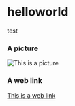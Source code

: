 # helloworld
test 

### A picture ###
![This is a picture](https://www.google.ch/url?sa=i&rct=j&q=&esrc=s&source=images&cd=&cad=rja&uact=8&ved=0ahUKEwjX_YS7ubHWAhVBShQKHefPB3gQjRwIBw&url=https%3A%2F%2Fmedium.com%2Fproductivity-in-the-cloud%2F6-links-that-will-show-you-what-google-knows-about-you-f39b8af9decc&psig=AFQjCNFnR7628oOtDUn7qZPl2T6emLSaig&ust=1505917313539823)

### A web link
[This is a web link][link]

[link]:(www.yahoo.jp)
